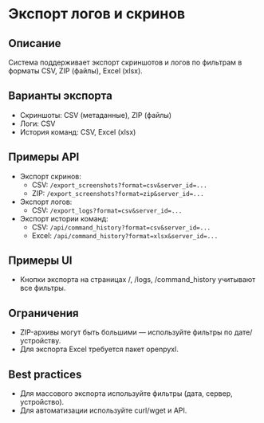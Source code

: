 # Экспорт логов и скринов

## Описание

Система поддерживает экспорт скриншотов и логов по фильтрам в форматы CSV, ZIP (файлы), Excel (xlsx).

## Варианты экспорта

- Скриншоты: CSV (метаданные), ZIP (файлы)
- Логи: CSV
- История команд: CSV, Excel (xlsx)

## Примеры API

- Экспорт скринов:
  - CSV: `/export_screenshots?format=csv&server_id=...`
  - ZIP: `/export_screenshots?format=zip&server_id=...`
- Экспорт логов:
  - CSV: `/export_logs?format=csv&server_id=...`
- Экспорт истории команд:
  - CSV: `/api/command_history?format=csv&server_id=...`
  - Excel: `/api/command_history?format=xlsx&server_id=...`

## Примеры UI

- Кнопки экспорта на страницах /, /logs, /command_history учитывают все фильтры.

## Ограничения

- ZIP-архивы могут быть большими — используйте фильтры по дате/устройству.
- Для экспорта Excel требуется пакет openpyxl.

## Best practices

- Для массового экспорта используйте фильтры (дата, сервер, устройство).
- Для автоматизации используйте curl/wget и API.
